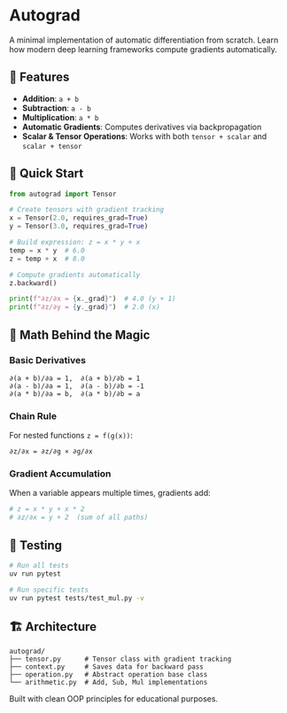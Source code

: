 # Autograd

A minimal implementation of automatic differentiation from scratch. Learn how modern deep learning frameworks compute gradients automatically.

## 🚀 Features

- **Addition**: `a + b`
- **Subtraction**: `a - b` 
- **Multiplication**: `a * b`
- **Automatic Gradients**: Computes derivatives via backpropagation
- **Scalar & Tensor Operations**: Works with both `tensor + scalar` and `scalar + tensor`

## 📖 Quick Start

```python
from autograd import Tensor

# Create tensors with gradient tracking
x = Tensor(2.0, requires_grad=True)
y = Tensor(3.0, requires_grad=True)

# Build expression: z = x * y + x
temp = x * y  # 6.0
z = temp + x  # 8.0

# Compute gradients automatically
z.backward()

print(f"∂z/∂x = {x._grad}")  # 4.0 (y + 1)
print(f"∂z/∂y = {y._grad}")  # 2.0 (x)
```

## 🧮 Math Behind the Magic

### Basic Derivatives
```
∂(a + b)/∂a = 1,  ∂(a + b)/∂b = 1
∂(a - b)/∂a = 1,  ∂(a - b)/∂b = -1  
∂(a * b)/∂a = b,  ∂(a * b)/∂b = a
```

### Chain Rule
For nested functions `z = f(g(x))`:
```
∂z/∂x = ∂z/∂g × ∂g/∂x
```

### Gradient Accumulation
When a variable appears multiple times, gradients add:
```python
# z = x * y + x * 2
# ∂z/∂x = y + 2  (sum of all paths)
```

## 🧪 Testing

```bash
# Run all tests
uv run pytest

# Run specific tests
uv run pytest tests/test_mul.py -v
```

## 🏗️ Architecture

```
autograd/
├── tensor.py      # Tensor class with gradient tracking
├── context.py     # Saves data for backward pass  
├── operation.py   # Abstract operation base class
└── arithmetic.py  # Add, Sub, Mul implementations
```

Built with clean OOP principles for educational purposes.
```
